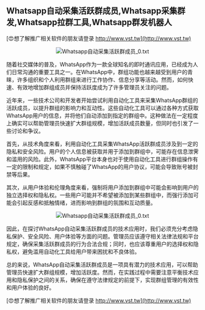 ## **Whatsapp自动采集活跃群成员,Whatsapp采集群发,Whatsapp拉群工具,Whatsapp群发机器人**

[😍想了解推广相关软件的朋友请登录 http://www.vst.tw](http://www.vst.tw)

 <center><img src="https://vst.tw/MP4/tuiguang/png/2.png" alt="Whatsapp自动采集活跃群成员_0.txt"></center>

随着社交媒体的普及，WhatsApp作为一款全球知名的即时通讯应用，已经成为人们日常沟通的重要工具之一。在WhatsApp中，群组功能也越来越受到用户的青睐，许多组织和个人利用群组来进行工作协作、信息分享等活动。然而，如何快速、有效地增加群组成员并保持活跃度成为了许多管理员关注的问题。

近年来，一些技术公司和开发者开始尝试利用自动化工具来采集WhatsApp群组的活跃成员，以提升群组的影响力和互动性。这些自动化工具可以通过各种方式获取WhatsApp用户的信息，并将他们自动添加到指定的群组中。这种做法在一定程度上确实可以帮助管理员快速扩大群组规模，增加活跃成员数量，但同时也引发了一些讨论和争议。

首先，从技术角度来看，利用自动化工具采集WhatsApp活跃群成员涉及到一定的隐私和安全风险。用户的个人信息被获取并用于添加到群组中，可能存在信息泄霁和滥用的风险。此外，WhatsApp平台本身也对于使用自动化工具进行群组操作有一定的限制和规定，如果不慎触碰了WhatsApp的用户协议，可能会导致账号被封禁等后果。

其次，从用户体验和伦理角度来看，强制将用户添加到群组中可能会影响到用户的独立选择权和隐私权。一些用户可能并不希望被添加到某些群组中，而强行添加可能会引起反感和抵触情绪，进而影响到群组的氛围和互动质量。

 <center><img src="https://vst.tw/MP4/tuiguang/png/0.png" alt="Whatsapp自动采集活跃群成员_0.txt"></center>

因此，在探讨WhatsApp自动采集活跃群成员的技术应用时，我们必须充分考虑隐私保护、安全风险、用户体验等方面的问题。管理员应该遵守相关法律法规和平台规定，确保采集活跃群成员的行为合法合规；同时，也应该尊重用户的选择权和隐私权，避免滥用自动化工具给用户带来困扰和不良体验。

总的来说，WhatsApp自动采集活跃群成员是一项具有潜力的技术应用，可以帮助管理员快速扩大群组规模，增加活跃度。然而，在实践过程中需要注意平衡技术应用和隐私保护之间的关系，确保在遵守法律规定的前提下，实现群组管理的有效性和用户体验的良好。

[😍想了解推广相关软件的朋友请登录 http://www.vst.tw](http://www.vst.tw)



